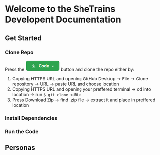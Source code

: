 # Welcome to the SheTrains Developent Documentation

## Get Started

### Clone Repo
Press the ![code button](https://github.com/cusitristan/SheTrainsDocs/blob/main/assets/imgs/code_button.png) button and clone the repo either by:
1. Copying HTTPS URL and opening GitHub Desktop -> File -> Clone repository -> URL -> paste URL and choose location
2. Copying HTTPS URL and opening your preffered terminal -> cd into location -> run `$ git clone <URL>`
3. Press Download Zip -> find .zip file -> extract it and place in preffered location

### Install Dependencies


### Run the Code

## Personas


